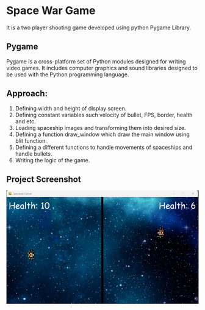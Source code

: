 # Space War Game

It is a two player shooting game developed using python Pygame Library. 

## Pygame
Pygame is a cross-platform set of Python modules designed for writing video games. It includes computer graphics and sound libraries designed to be used with the Python programming language.

## Approach:
1. Defining width and height of display screen.
2. Defining constant variables such velocity of bullet, FPS, border, health and etc.
3. Loading spaceship images and transforming them into desired size.
4. Defining a function draw_window which draw the main window using blit function.
5. Defining a different functions to handle movements of spaceships and handle bullets.
6. Writing the logic of the game.   

## Project Screenshot
![Alt text](<Project Screenshots/Screenshot 2023-06-09 211600.png>)